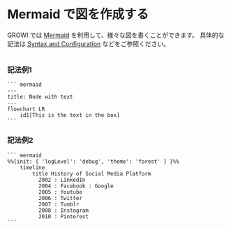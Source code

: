 # Mermaid で図を作成する

GROWI では [Mermaid](https://mermaid.js.org/) を利用して、様々な図を書くことができます。
具体的な記法は [Syntax and Configuration](https://mermaid.js.org/intro/n00b-syntaxReference.html) などをご参照ください。

<img :src="$withBase('/assets/images/mermaid.png')" alt="">

### 記法例1

~~~ mermaid
``` mermaid
---
title: Node with text
---
flowchart LR
    id1[This is the text in the box]
```
~~~

### 記法例2

~~~ mermaid
``` mermaid
%%{init: { 'logLevel': 'debug', 'theme': 'forest' } }%%
    timeline
        title History of Social Media Platform
          2002 : LinkedIn
          2004 : Facebook : Google
          2005 : Youtube
          2006 : Twitter
          2007 : Tumblr
          2008 : Instagram
          2010 : Pinterest
```
~~~

